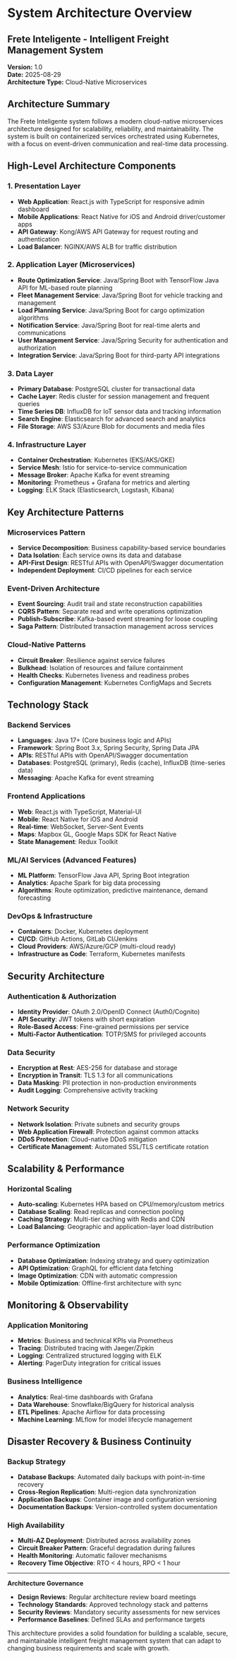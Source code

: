 # System Architecture Overview
## Frete Inteligente - Intelligent Freight Management System

**Version:** 1.0  
**Date:** 2025-08-29  
**Architecture Type:** Cloud-Native Microservices  

## Architecture Summary

The Frete Inteligente system follows a modern cloud-native microservices architecture designed for scalability, reliability, and maintainability. The system is built on containerized services orchestrated using Kubernetes, with a focus on event-driven communication and real-time data processing.

## High-Level Architecture Components

### 1. Presentation Layer
- **Web Application**: React.js with TypeScript for responsive admin dashboard
- **Mobile Applications**: React Native for iOS and Android driver/customer apps
- **API Gateway**: Kong/AWS API Gateway for request routing and authentication
- **Load Balancer**: NGINX/AWS ALB for traffic distribution

### 2. Application Layer (Microservices)
- **Route Optimization Service**: Java/Spring Boot with TensorFlow Java API for ML-based route planning
- **Fleet Management Service**: Java/Spring Boot for vehicle tracking and management
- **Load Planning Service**: Java/Spring Boot for cargo optimization algorithms
- **Notification Service**: Java/Spring Boot for real-time alerts and communications
- **User Management Service**: Java/Spring Security for authentication and authorization
- **Integration Service**: Java/Spring Boot for third-party API integrations

### 3. Data Layer
- **Primary Database**: PostgreSQL cluster for transactional data
- **Cache Layer**: Redis cluster for session management and frequent queries
- **Time Series DB**: InfluxDB for IoT sensor data and tracking information
- **Search Engine**: Elasticsearch for advanced search and analytics
- **File Storage**: AWS S3/Azure Blob for documents and media files

### 4. Infrastructure Layer
- **Container Orchestration**: Kubernetes (EKS/AKS/GKE)
- **Service Mesh**: Istio for service-to-service communication
- **Message Broker**: Apache Kafka for event streaming
- **Monitoring**: Prometheus + Grafana for metrics and alerting
- **Logging**: ELK Stack (Elasticsearch, Logstash, Kibana)

## Key Architecture Patterns

### Microservices Pattern
- **Service Decomposition**: Business capability-based service boundaries
- **Data Isolation**: Each service owns its data and database
- **API-First Design**: RESTful APIs with OpenAPI/Swagger documentation
- **Independent Deployment**: CI/CD pipelines for each service

### Event-Driven Architecture
- **Event Sourcing**: Audit trail and state reconstruction capabilities
- **CQRS Pattern**: Separate read and write operations optimization
- **Publish-Subscribe**: Kafka-based event streaming for loose coupling
- **Saga Pattern**: Distributed transaction management across services

### Cloud-Native Patterns
- **Circuit Breaker**: Resilience against service failures
- **Bulkhead**: Isolation of resources and failure containment
- **Health Checks**: Kubernetes liveness and readiness probes
- **Configuration Management**: Kubernetes ConfigMaps and Secrets

## Technology Stack

### Backend Services
- **Languages**: Java 17+ (Core business logic and APIs)
- **Framework**: Spring Boot 3.x, Spring Security, Spring Data JPA
- **APIs**: RESTful APIs with OpenAPI/Swagger documentation
- **Databases**: PostgreSQL (primary), Redis (cache), InfluxDB (time-series data)
- **Messaging**: Apache Kafka for event streaming

### Frontend Applications
- **Web**: React.js with TypeScript, Material-UI
- **Mobile**: React Native for iOS and Android
- **Real-time**: WebSocket, Server-Sent Events
- **Maps**: Mapbox GL, Google Maps SDK for React Native
- **State Management**: Redux Toolkit

### ML/AI Services (Advanced Features)
- **ML Platform**: TensorFlow Java API, Spring Boot integration
- **Analytics**: Apache Spark for big data processing
- **Algorithms**: Route optimization, predictive maintenance, demand forecasting

### DevOps & Infrastructure
- **Containers**: Docker, Kubernetes deployment
- **CI/CD**: GitHub Actions, GitLab CI/Jenkins
- **Cloud Providers**: AWS/Azure/GCP (multi-cloud ready)
- **Infrastructure as Code**: Terraform, Kubernetes manifests

## Security Architecture

### Authentication & Authorization
- **Identity Provider**: OAuth 2.0/OpenID Connect (Auth0/Cognito)
- **API Security**: JWT tokens with short expiration
- **Role-Based Access**: Fine-grained permissions per service
- **Multi-Factor Authentication**: TOTP/SMS for privileged accounts

### Data Security
- **Encryption at Rest**: AES-256 for database and storage
- **Encryption in Transit**: TLS 1.3 for all communications
- **Data Masking**: PII protection in non-production environments
- **Audit Logging**: Comprehensive activity tracking

### Network Security
- **Network Isolation**: Private subnets and security groups
- **Web Application Firewall**: Protection against common attacks
- **DDoS Protection**: Cloud-native DDoS mitigation
- **Certificate Management**: Automated SSL/TLS certificate rotation

## Scalability & Performance

### Horizontal Scaling
- **Auto-scaling**: Kubernetes HPA based on CPU/memory/custom metrics
- **Database Scaling**: Read replicas and connection pooling
- **Caching Strategy**: Multi-tier caching with Redis and CDN
- **Load Balancing**: Geographic and application-layer load distribution

### Performance Optimization
- **Database Optimization**: Indexing strategy and query optimization
- **API Optimization**: GraphQL for efficient data fetching
- **Image Optimization**: CDN with automatic compression
- **Mobile Optimization**: Offline-first architecture with sync

## Monitoring & Observability

### Application Monitoring
- **Metrics**: Business and technical KPIs via Prometheus
- **Tracing**: Distributed tracing with Jaeger/Zipkin
- **Logging**: Centralized structured logging with ELK
- **Alerting**: PagerDuty integration for critical issues

### Business Intelligence
- **Analytics**: Real-time dashboards with Grafana
- **Data Warehouse**: Snowflake/BigQuery for historical analysis
- **ETL Pipelines**: Apache Airflow for data processing
- **Machine Learning**: MLflow for model lifecycle management

## Disaster Recovery & Business Continuity

### Backup Strategy
- **Database Backups**: Automated daily backups with point-in-time recovery
- **Cross-Region Replication**: Multi-region data synchronization
- **Application Backups**: Container image and configuration versioning
- **Documentation Backups**: Version-controlled system documentation

### High Availability
- **Multi-AZ Deployment**: Distributed across availability zones
- **Circuit Breaker Pattern**: Graceful degradation during failures
- **Health Monitoring**: Automatic failover mechanisms
- **Recovery Time Objective**: RTO < 4 hours, RPO < 1 hour

---

**Architecture Governance**
- **Design Reviews**: Regular architecture review board meetings
- **Technology Standards**: Approved technology stack and patterns
- **Security Reviews**: Mandatory security assessments for new services
- **Performance Baselines**: Defined SLAs and performance targets

This architecture provides a solid foundation for building a scalable, secure, and maintainable intelligent freight management system that can adapt to changing business requirements and scale with growth.